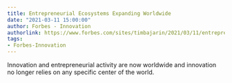 ```yaml
---
title: Entrepreneurial Ecosystems Expanding Worldwide
date: "2021-03-11 15:00:00"
author: Forbes - Innovation
authorlink: https://www.forbes.com/sites/timbajarin/2021/03/11/entrepreneurial-ecosystems-expanding-worldwide/
tags:
- Forbes-Innovation
---
```

Innovation and entrepreneurial activity are now worldwide and innovation no longer relies on any specific center of the world.